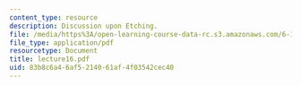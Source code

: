 ```yaml
---
content_type: resource
description: Discussion upon Etching.
file: /media/https%3A/open-learning-course-data-rc.s3.amazonaws.com/6-152j-micro-nano-processing-technology-fall-2005/83b8c6a46af5214061af4f03542cec40_lecture16.pdf
file_type: application/pdf
resourcetype: Document
title: lecture16.pdf
uid: 83b8c6a4-6af5-2140-61af-4f03542cec40
---
```

